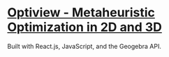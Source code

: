 # [Optiview - Metaheuristic Optimization in 2D and 3D](https://optiview.vercel.app/)

Built with React.js, JavaScript, and the Geogebra API.

